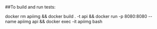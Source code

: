 ##To build and run tests:

docker rm apiimg && docker build . -t api && docker run -p 8080:8080 --name apiimg api && docker exec -it apiimg bash

